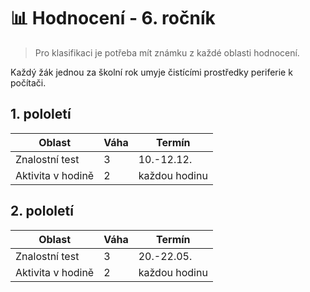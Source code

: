 # 📊 Hodnocení - 6. ročník

> Pro klasifikaci je potřeba mít známku z každé oblasti hodnocení.

Každý žák jednou za školní rok umyje čistícími prostředky periferie k počítači.

## 1. pololetí

| Oblast            | Váha | Termín        |
| ----------------- | ---- | ------------- |
| Znalostní test    | 3    | 10.-12.12.    |
| Aktivita v hodině | 2    | každou hodinu |


## 2. pololetí

| Oblast            | Váha | Termín        |
| ----------------- | ---- | ------------- |
| Znalostní test    | 3    | 20.-22.05.    |
| Aktivita v hodině | 2    | každou hodinu |
